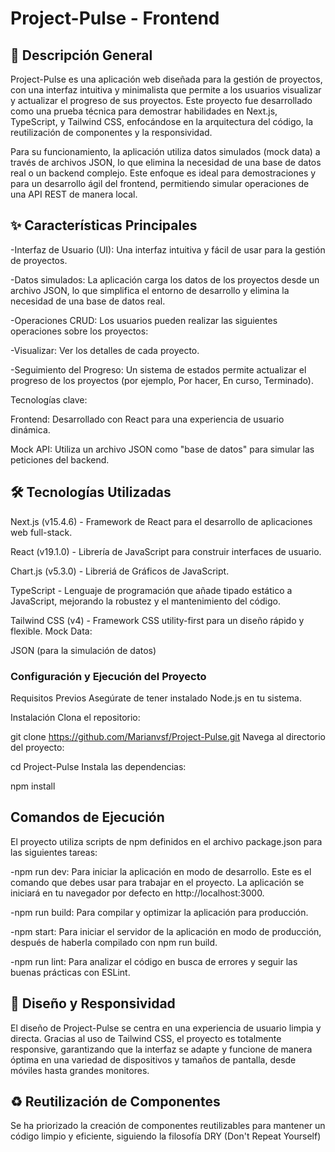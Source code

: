 
# Project-Pulse - Frontend
## 🚀 Descripción General
Project-Pulse es una aplicación web diseñada para la gestión de proyectos, con una interfaz intuitiva y minimalista que permite a los usuarios visualizar y actualizar el progreso de sus proyectos. Este proyecto fue desarrollado como una prueba técnica para demostrar habilidades en Next.js, TypeScript, y Tailwind CSS, enfocándose en la arquitectura del código, la reutilización de componentes y la responsividad.

Para su funcionamiento, la aplicación utiliza datos simulados (mock data) a través de archivos JSON, lo que elimina la necesidad de una base de datos real o un backend complejo. Este enfoque es ideal para demostraciones y para un desarrollo ágil del frontend, permitiendo simular operaciones de una API REST de manera local.

## ✨ Características Principales
-Interfaz de Usuario (UI): Una interfaz intuitiva y fácil de usar para la gestión de proyectos.

-Datos simulados: La aplicación carga los datos de los proyectos desde un archivo JSON, lo que simplifica el entorno de desarrollo y elimina la necesidad de una base de datos real.

-Operaciones CRUD: Los usuarios pueden realizar las siguientes operaciones sobre los proyectos:

-Visualizar: Ver los detalles de cada proyecto.

-Seguimiento del Progreso: Un sistema de estados permite actualizar el progreso de los proyectos (por ejemplo, Por hacer, En curso, Terminado).

Tecnologías clave:

Frontend: Desarrollado con React para una experiencia de usuario dinámica.

Mock API: Utiliza un archivo JSON como "base de datos" para simular las peticiones del backend.

## 🛠️ Tecnologías Utilizadas

Next.js (v15.4.6)  - Framework de React para el desarrollo de aplicaciones web full-stack.

React (v19.1.0)  - Librería de JavaScript para construir interfaces de usuario.

Chart.js (v5.3.0) - Libreriá de Gráficos de JavaScript.

TypeScript - Lenguaje de programación que añade tipado estático a JavaScript, mejorando la robustez y el mantenimiento del código.

Tailwind CSS (v4) - Framework CSS utility-first para un diseño rápido y flexible.
Mock Data:

JSON (para la simulación de datos)

### Configuración y Ejecución del Proyecto
Requisitos Previos
Asegúrate de tener instalado Node.js en tu sistema.

Instalación
Clona el repositorio:

git clone https://github.com/Marianvsf/Project-Pulse.git
Navega al directorio del proyecto:

cd Project-Pulse
Instala las dependencias:

npm install

## Comandos de Ejecución
El proyecto utiliza scripts de npm definidos en el archivo package.json para las siguientes tareas:

-npm run dev: Para iniciar la aplicación en modo de desarrollo. Este es el comando que debes usar para trabajar en el proyecto. La aplicación se iniciará en tu navegador por defecto en http://localhost:3000.

-npm run build: Para compilar y optimizar la aplicación para producción.

-npm start: Para iniciar el servidor de la aplicación en modo de producción, después de haberla compilado con npm run build.

-npm run lint: Para analizar el código en busca de errores y seguir las buenas prácticas con ESLint.

## 🎨 Diseño y Responsividad
El diseño de Project-Pulse se centra en una experiencia de usuario limpia y directa. Gracias al uso de Tailwind CSS, el proyecto es totalmente responsive, garantizando que la interfaz se adapte y funcione de manera óptima en una variedad de dispositivos y tamaños de pantalla, desde móviles hasta grandes monitores.

## ♻️ Reutilización de Componentes
Se ha priorizado la creación de componentes reutilizables para mantener un código limpio y eficiente, siguiendo la filosofía DRY (Don't Repeat Yourself)
